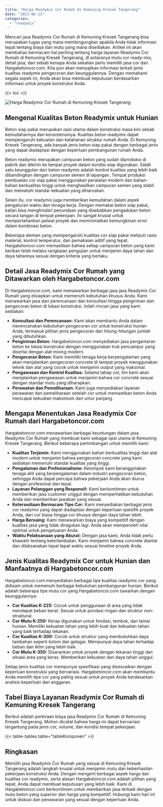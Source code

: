 ```yaml
---
title: "Harga Readymix Cor Rumah di Kemuning Kresek Tangerang"
date: "2023-06-13"
categories: 
  - "readymix"
---
```



Mencari jasa Readymix Cor Rumah di Kemuning Kresek Tangerang bisa merupakan tugas yang mana membingungkan apabila Anda tidak informasi tepat tentang biaya dan mutu yang mana disediakan. Artikel ini akan membahas bermacam hal penting tentang harga layanan Readymix Cor Rumah di Kemuning Kresek Tangerang, di antaranya mutu cor ready-mix, detail jasa, dan sebab kenapa Anda sekalian perlu memilih jasa cor dari Hargabetoncor.com. Kita pun akan menyajikan informasi terkait jenis kualitas readymix pengecoran dan keunggulannya. Dengan memahami segala aspek ini, Anda akan bisa membuat keputusan berdasarkan informasi untuk proyek konstruksi Anda.

{{< toc >}}

![Harga Readymix Cor Rumah di Kemuning Kresek Tangerang](https://hargareadymixid.github.io/hbc/readymix-hbc%20(11).png)

## Mengenal Kualitas Beton Readymix untuk Hunian

Beton siap pakai merupakan opsi utama dalam konstruksi masa kini sebab kemudahannya dan konsistensinya. Kualitas beton readymix dapat mempengaruhi kekuatan dan ketahanan struktur rumah Anda. Di Kemuning Kresek Tangerang, ada banyak jenis beton siap pakai dengan berbagai jenis yang dapat diadaptasi dengan keperluan pembangunan rumah Anda.

Beton readymix merupakan campuran beton yang sudah diproduksi di pabrik dan dikirim ke tempat proyek dalam kondisi siap digunakan. Salah satu keunggulan dari beton readymix adalah kontrol kualitas yang lebih baik dibandingkan dengan campuran semen di lapangan. Tempat produksi pembuatan cor siap pakai menggunakan peralatan modern dan bahan-bahan berkualitas tinggi untuk menghasilkan campuran semen yang stabil dan mematuhi standar kekuatan yang diharuskan.

Selain itu, cor readymix juga memberikan kemudahan dalam aspek pengaturan waktu dan tenaga kerja. Dengan memakai beton siap pakai, kalian bisa menghindari penundaan yang disebabkan pengadukan beton secara tangan di tempat pekerjaan. Ini sangat krusial untuk mempertahankan jadwal proyek dan meminimalkan kemungkinan error dalam kombinasi beton.

Beberapa elemen yang mempengaruhi kualitas cor siap pakai meliputi rasio material, kontrol temperatur, dan pemakaian aditif yang tepat. Hargabetoncor.com memastikan bahwa setiap campuran beton yang kami berikan telah melalui rangkaian pengujian untuk menjamin daya tahan dan daya tahannya sesuai dengan kriteria yang berlaku.

## Detail Jasa Readymix Cor Rumah yang Ditawarkan oleh Hargabetoncor.com

Di Hargabetoncor.com, kami menawarkan berbagai jasa jasa Readymix Cor Rumah yang disiapkan untuk memenuhi kebutuhan khusus Anda. Kami menawarkan jasa dari perencanaan dan konsultasi hingga pengiriman dan pengecoran beton di lokasi konstruksi. Inilah rincian jasa yang kami sediakan:

- **Konsultasi dan Perencanaan:** Kami akan membantu Anda dalam merencanakan kebutuhan pengecoran cor untuk konstruksi hunian Anda, termasuk pilihan jenis pengecoran dan hitung-hitungan jumlah yang dibutuhkan.
- **Pengiriman Beton:** Hargabetoncor.com menyediakan jasa pengantaran beton ke lokasi konstruksi dengan menggunakan truk pencampur yang disertai dengan alat mixing modern.
- **Pengecoran Beton:** Kami memiliki tenaga kerja berpengalaman yang akan menjalankan pengecoran concrete di tempat proyek menggunakan teknik dan alat yang cocok untuk menjamin output yang maksimal.
- **Pengawasan dan Kontrol Kualitas:** Selama tahap cor, tim kami akan menjalankan pengawasan untuk menjamin bahwa cor concrete sesuai dengan standar mutu yang diharapkan.
- **Perawatan dan Pemeliharaan:** Kami juga menyediakan layanan perawatan dan pemeliharaan setelah cor untuk memastikan beton Anda mencapai kekuatan maksimum dan umur panjang.

## Mengapa Menentukan Jasa Readymix Cor Rumah dari Hargabetoncor.com

Hargabetoncor.com menawarkan berbagai keuntungan dalam jasa Readymix Cor Rumah yang membuat kami sebagai opsi utama di Kemuning Kresek Tangerang. Berikut beberapa pertimbangan untuk memilih kami:

- **Kualitas Terjamin:** Kami menggunakan bahan berkualitas tinggi dan alat modern untuk menjamin bahwa pengecoran concrete yang kami sediakan memenuhi standar kualitas yang tinggi.
- **Pengalaman dan Profesionalisme:** Kelompok kami beranggotakan tenaga ahli yang berpengalaman dalam industri pengecoran beton, sehingga Anda dapat percaya bahwa pekerjaan Anda akan diurus dengan profesional dan tepat.
- **Layanan Pelanggan yang Responsif:** Kami berkomitmen untuk memberikan jasa customer unggul dengan memperhatikan kebutuhan Anda dan memberikan jawaban yang sesuai.
- **Ketersediaan Bermacam Tipe Cor:** Kami menyediakan berbagai jenis cor readymix yang dapat diadaptasi dengan keperluan spesifik proyek Anda, dari cor biasa hingga cor khusus dengan daya tahan lebih.
- **Harga Bersaing:** Kami menawarkan biaya yang kompetitif dengan kualitas jasa yang tidak diragukan lagi. Anda akan memperoleh nilai optimal untuk pengeluaran Anda.
- **Waktu Pelaksanaan yang Akurat:** Dengan jasa kami, Anda tidak perlu khawatir tentang keterlambatan. Kami menjamin bahwa concrete diantar dan dilaksanakan tepat tepat waktu sesuai timeline proyek Anda.

## Jenis Kualitas Readymix Cor untuk Hunian dan Manfaatnya di Hargabetoncor.com

Hargabetoncor.com menyediakan berbagai tipe kualitas readymix cor yang didisain untuk memenuhi berbagai kebutuhan pembangunan hunian. Berikut adalah beberapa tipe mutu cor yang Hargabetoncor.com tawarkan dengan keunggulannya:

- **Cor Kualitas K-225:** Cocok untuk penggunaan di area yang tidak mendapat beban berat. Sesuai untuk pondasi ringan dan struktur non-struktural.
- **Cor Mutu K-250:** Kerap digunakan untuk fondasi, tembok, dan lantai hunian. Memiliki kekuatan tahan yang lebih kuat dan kekuatan tahan yang baik terhadap tekanan.
- **Cor Kualitas K-300:** Cocok untuk struktur yang membutuhkan daya tambahan seperti kolom dan gelagar. Mempunyai daya tahan terhadap beban dan iklim yang lebih baik.
- **Cor Mutu K-350:** Disarankan untuk proyek dengan tekanan tinggi dan situasi area yang keras. Memberikan kekuatan dan daya tahan unggul.

Setiap jenis kualitas cor mempunyai spesifikasi yang disesuaikan dengan keperluan konstruksi yang bervariasi. Hargabetoncor.com akan membantu Anda memilih tipe cor yang paling sesuai untuk proyek Anda berdasarkan analisis keperluan dan anggaran.

## Tabel Biaya Layanan Readymix Cor Rumah di Kemuning Kresek Tangerang

Berikut adalah perkiraan biaya jasa Readymix Cor Rumah di Kemuning Kresek Tangerang. Mohon dicatat bahwa harga ini dapat bervariasi tergantung pada jenis cor, volume, dan kondisi tempat pekerjaan.

{{< table-tables table="tableKomponen" >}}

## Ringkasan

Memilih jasa Readymix Cor Rumah yang sesuai di Kemuning Kresek Tangerang adalah langkah krusial untuk menjamin mutu dan keberhasilan pekerjaan konstruksi Anda. Dengan mengerti berbagai aspek harga dan kualitas cor readymix, serta alasan Hargabetoncor.com adalah pilihan yang tepat, Anda dapat membuat keputusan yang lebih baik. Kami di Hargabetoncor.com berkomitmen untuk memberikan jasa terbaik dengan mutu beton yang superior dan harga yang kompetitif. Hubungi kami hari ini untuk diskusi dan penawaran yang sesuai dengan keperluan Anda.
